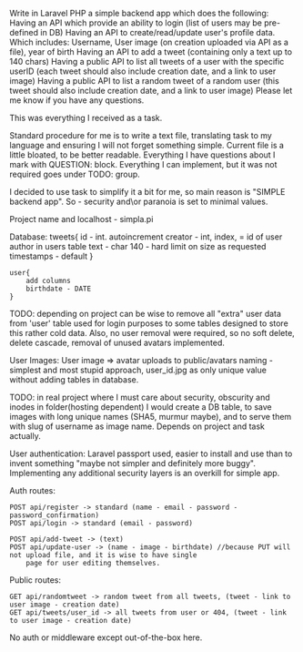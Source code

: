 Write in Laravel PHP a simple backend app which does the following:
Having an API which provide an ability to login (list of users may be pre-defined in DB)
Having an API to create/read/update user's profile data. Which includes: Username, User image (on creation uploaded via API as a file), year of birth
Having an API to add a tweet (containing only a text up to 140 chars)
Having a public API to list all tweets of a user with the specific userID (each tweet should also include creation date, and a link to user image)
Having a public API to list a random tweet of a random user (this tweet should also include creation date, and a link to user image)
Please let me know if you have any questions. 

This was everything I received as a task.

Standard procedure for me is to write a text file, translating task to my language and ensuring I will not forget something simple.
Current file is a little bloated, to be better readable.
Everything I have questions about I mark with QUESTION: block.
Everything I can implement, but it was not required goes under TODO: group. 

I decided to use task to simplify it a bit for me, so main reason is "SIMPLE backend app".
So - security and\or paranoia is set to minimal values.

Project name and localhost - simpla.pi 



Database:
    tweets{
        id  -   int. autoincrement
        creator - int, index, = id of user author in users table
        text - char 140 - hard limit on size as requested
        timestamps - default
    }

    user{
        add columns
        birthdate - DATE
    }

TODO: depending on project can be wise to remove all "extra" user data from 'user' table used for login purposes to some
tables designed to store this rather cold data.
Also, no user removal were required, so no soft delete, delete cascade, removal of unused avatars implemented.



User Images:
User image => avatar
uploads to public/avatars
naming - simplest and most stupid approach, user_id.jpg as only unique value without adding tables in database.

TODO: in real project where I must care about security, obscurity and inodes in folder(hosting dependent) I would create
a DB table, to save images with long unique names (SHA5, murmur maybe), and to serve them with slug of username 
as image name. Depends on project and task actually.  



User authentication:
Laravel passport used, easier to install and use than to invent something "maybe not simpler and definitely more buggy".
Implementing any additional security layers is an overkill for simple app.



Auth routes:
    
    POST api/register -> standard (name - email - password - password_confirmation)
    POST api/login -> standard (email - password)

    POST api/add-tweet -> (text)
    POST api/update-user -> (name - image - birthdate) //because PUT will not upload file, and it is wise to have single
        page for user editing themselves.

Public routes:

    GET api/randomtweet -> random tweet from all tweets, (tweet - link to user image - creation date)
    GET api/tweets/user_id -> all tweets from user or 404, (tweet - link to user image - creation date)

No auth or middleware except out-of-the-box here.

